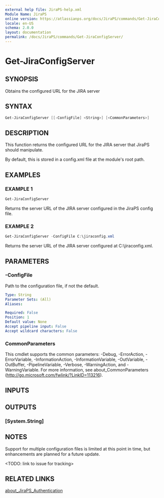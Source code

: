 ```yaml
---
external help file: JiraPS-help.xml
Module Name: JiraPS
online version: https://atlassianps.org/docs/JiraPS/commands/Get-JiraConfigServer/
locale: en-US
schema: 2.0.0
layout: documentation
permalink: /docs/JiraPS/commands/Get-JiraConfigServer/
---
```

# Get-JiraConfigServer

## SYNOPSIS

Obtains the configured URL for the JIRA server

## SYNTAX

```powershell
Get-JiraConfigServer [[-ConfigFile] <String>] [<CommonParameters>]
```

## DESCRIPTION

This function returns the configured URL for the JIRA server that JiraPS should manipulate.

By default, this is stored in a config.xml file at the module's root path.

## EXAMPLES

### EXAMPLE 1

```powershell
Get-JiraConfigServer
```

Returns the server URL of the JIRA server configured in the JiraPS config file.

### EXAMPLE 2

```powershell
Get-JiraConfigServer -ConfigFile C:\jiraconfig.xml
```

Returns the server URL of the JIRA server configured at C:\jiraconfig.xml.

## PARAMETERS

### -ConfigFile

Path to the configuration file, if not the default.

```yaml
Type: String
Parameter Sets: (All)
Aliases:

Required: False
Position: 1
Default value: None
Accept pipeline input: False
Accept wildcard characters: False
```

### CommonParameters

This cmdlet supports the common parameters: -Debug, -ErrorAction, -ErrorVariable, -InformationAction, -InformationVariable, -OutVariable, -OutBuffer, -PipelineVariable, -Verbose, -WarningAction, and -WarningVariable.
For more information, see about_CommonParameters (http://go.microsoft.com/fwlink/?LinkID=113216).

## INPUTS

## OUTPUTS

### [System.String]

## NOTES

Support for multiple configuration files is limited at this point in time, but enhancements are planned for a future update.

<TODO: link to issue for tracking>

## RELATED LINKS

[about_JiraPS_Authentication](../../about/authentication.html)
